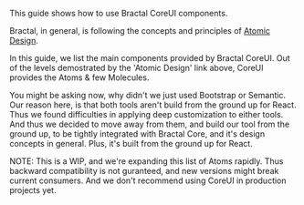 This guide shows how to use Bractal CoreUI components.

Bractal, in general, is following the concepts and principles of [Atomic Design](http://bradfrost.com/blog/post/atomic-web-design/).

In this guide, we list the main components provided by Bractal CoreUI. Out of the levels demostrated by the 'Atomic Design' link above, CoreUI provides the Atoms & few Molecules.

You might be asking now, why didn't we just used Bootstrap or Semantic. Our reason here, is that both tools aren't build from the ground up for React. Thus we found difficulties in applying deep customization to either tools. And thus we decided to move away from them, and build our tool from the ground up, to be tightly integrated with Bractal Core, and it's design concepts in general. Plus, it's built from the ground up for React.

NOTE: This is a WIP, and we're expanding this list of Atoms rapidly. Thus backward compatibility is not guranteed, and new versions might break current consumers. And we don't recommend using CoreUI in production projects yet.